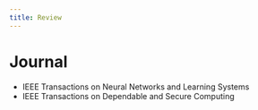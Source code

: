 ```yaml
---
title: Review
---
```


# Journal
- IEEE Transactions on Neural Networks and Learning Systems
- IEEE Transactions on Dependable and Secure Computing
